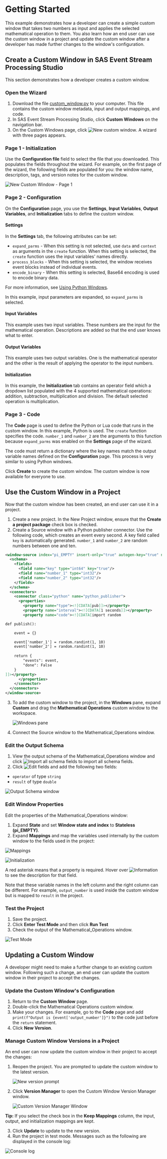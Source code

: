 # Getting Started
This example demonstrates how a developer can create a simple custom window that takes two numbers as input and applies the selected mathematical operation to them. You also learn how an end user can use the custom window in a project and update the custom window after a developer has made further changes to the window's configuration. 

## Create a Custom Window in SAS Event Stream Processing Studio

This section demonstrates how a developer creates a custom window.

### Open the Wizard
1. Download the file [custom_window.py](custom_window.py) to your computer. This file contains the custom window metadata, input and output mappings, and code. 
2. In SAS Event Stream Processing Studio, click **Custom Windows** on the navigation bar.
3. On the Custom Windows page, click ![New custom window](img/new_custom_window_icon.png). A wizard with three pages appears. 

### Page 1 - Initialization
Use the **Configuration file** field to select the file that you downloaded. This populates the fields throughout the wizard. For example, on the first page of the wizard, the following fields are populated for you: the window name, description, tags, and version notes for the custom window. 

![New Custom Window - Page 1](img/step_1.png)

### Page 2 - Configuration
On the **Configuration** page, you use the **Settings**, **Input Variables**, **Output Variables**, and **Initialization** tabs to define the custom window. 

#### Settings
In the **Settings** tab, the following attributes can be set: 
* `expand_parms` - When this setting is not selected, use `data` and `context` as arguments in the `create` function. When this setting is selected, the `create` function uses the input variables' names directly. 
* `process_blocks` - When this setting is selected, the window receives event blocks instead of individual events.
* `encode_binary` - When this setting is selected, Base64 encoding is used to encode binary data.

For more information, see [Using Python Windows](https://go.documentation.sas.com/doc/en/espcdc/default/espcreatewindows/p0e7tn8o6onj93n11vu60llatasz.htm). 

In this example, input parameters are expanded, so  `expand_parms` is selected. 

#### Input Variables
This example uses two input variables. These numbers are the input for the mathematical operation. Descriptions are added so that the end user knows what to enter. 

#### Output Variables
This example uses two output variables. One is the mathematical operator and the other is the result of applying the operator to the input numbers.

#### Initialization
In this example, the **Initialization** tab contains an operator field which a dropdown list populated with the 4 supported mathematical operations: addition, subtraction, multiplication and division. The default selected operation is multiplication.

### Page 3 - Code
The **Code** page is used to define the Python or Lua code that runs in the custom window. In this example, Python is used. The `create` function specifies the code. `number_1` and `number_2` are the arguments to this function because `expand_parms` was enabled on the **Settings** page of the wizard.

The code must return a dictionary where the key names match the output variable names defined on the **Configuration** page. This process is very similar to using Python windows. 

Click **Create** to create the custom window. The custom window is now available for everyone to use. 

## Use the Custom Window in a Project
Now that the custom window has been created, an end user can use it in a project.

1. Create a new project. In the New Project window, ensure that the **Create a project package** check box is checked. 
2. Create a Source window with a Python publisher connector. Use the following code, which creates an event every second. A key field called `key` is automatically generated. `number_1` and `number_2` are random numbers between one and ten. 

```xml
<window-source index="pi_EMPTY" insert-only="true" autogen-key="true" name="Source">
  <schema>
    <fields>
      <field name="key" type="int64" key="true"/>
      <field name="number_1" type="int32"/>
      <field name="number_2" type="int32"/>
    </fields>
  </schema>
  <connectors>
    <connector class="python" name="python_publisher">
      <properties>
        <property name="type"><![CDATA[pub]]></property>
        <property name="interval"><![CDATA[1 seconds]]></property>
        <property name="code"><![CDATA[import random

def publish():

    event = {}

    event['number_1'] = random.randint(1, 10)
    event['number_2'] = random.randint(1, 10)
      
    return {
        "events": event,
        "done": False
    }
]]></property>
      </properties>
    </connector>
  </connectors>
</window-source>
```

3. To add the custom window to the project, in the **Windows** pane, expand **Custom** and drag the **Mathematical Operations** custom window to the workspace. 

    ![Windows pane](img/windows_custom.png)

4. Connect the Source window to the Mathematical_Operations window. 

### Edit the Output Schema
1. View the output schema of the Mathematical_Operations window and click ![Import all schema fields](img/import_all_schema_fields.png) to import all schema fields.
2. Click ![Edit fields](img/edit_fields.png) and add the following two fields:
 -  `operator` of type `string`
 -  `result` of type `double`

![Output Schema window](img/output_schema.png)

### Edit Window Properties
Edit the properties of the Mathematical_Operations window:
1. Expand **State** and set **Window state and index** to **Stateless (pi_EMPTY)**. 
2. Expand **Mappings** and map the variables used internally by the custom window to the fields used in the project: 

![Mappings](img/mappings.png)

![Initialization](img/initialization_mapping.png)

A red asterisk means that a property is required. Hover over ![Information](img/info_icon.png) to see the description for that field. 

Note that these variable names in the left column and the right column can be different. For example, `output_number` is used inside the custom window but is mapped to `result` in the project. 

### Test the Project
1. Save the project.
2. Click **Enter Test Mode** and then click **Run Test**
3. Check the output of the Mathematical_Operations window. 

![Test Mode](img/test_mode.png)

## Updating a Custom Window
A developer might need to make a further change to an existing custom window. Following such a change, an end user can update the custom window in their project to accept the changes.

### Update the Custom Window's Configuration
1. Return to the **Custom Window** page.
2. Double-click the Mathematical Operations custom window.
3. Make your changes. For example, go to the **Code** page and add `print(f"Output is {event['output_number']}")` to the code just before the `return` statement. 
4. Click **New Version**.

### Manage Custom Window Versions in a Project
An end user can now update the custom window in their project to accept the changes:
1. Reopen the project. You are prompted to update the custom window to the latest version. 

    ![New version prompt](img/new_version.png)

2. Click **Version Manager** to open the Custom Window Version Manager window.

    ![Custom Version Manager Window](img/version_manager.png)

**Tip:** If you select the check box in the **Keep Mappings** column, the input, output, and initialization mappings are kept.

3. Click **Update** to update to the new version.
4. Run the project in test mode. Messages such as the following are displayed in the console log:

![Console log](img/console_log.png)
